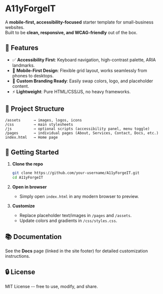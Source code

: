 # A11yForgeIT

A **mobile-first, accessibility-focused** starter template for
small-business websites.\
Built to be **clean, responsive, and WCAG-friendly** out of the box.

## 🌟 Features

-   ✅ **Accessibility First**: Keyboard navigation, high-contrast
    palette, ARIA landmarks.
-   📱 **Mobile‑First Design**: Flexible grid layout, works seamlessly
    from phones to desktops.
-   🎨 **Custom Branding Ready**: Easily swap colors, logo, and
    placeholder content.
-   ⚡ **Lightweight**: Pure HTML/CSS/JS, no heavy frameworks.

## 📂 Project Structure

    /assets      → images, logos, icons
    /css         → main stylesheets
    /js          → optional scripts (accessibility panel, menu toggle)
    /pages       → individual pages (About, Services, Contact, Docs, etc.)
    index.html   → Home page

## 🚀 Getting Started

1.  **Clone the repo**

    ``` bash
    git clone https://github.com/your-username/A11yForgeIT.git
    cd A11yForgeIT
    ```

2.  **Open in browser**

    -   Simply open `index.html` in any modern browser to preview.

3.  **Customize**

    -   Replace placeholder text/images in `/pages` and `/assets`.
    -   Update colors and gradients in `/css/styles.css`.

## 📚 Documentation

See the **Docs** page (linked in the site footer) for detailed
customization instructions.

## 🔒 License

MIT License -- free to use, modify, and share.
